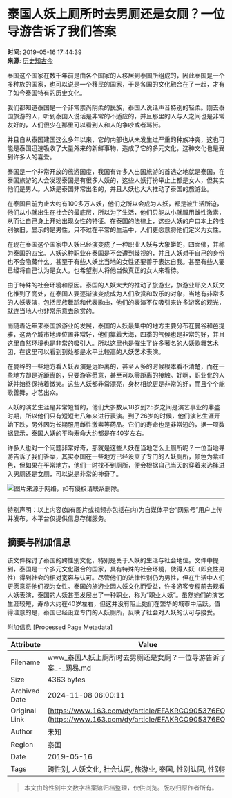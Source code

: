 # 泰国人妖上厕所时去男厕还是女厕？一位导游告诉了我们答案

**时间**: 2019-05-16 17:44:39  
**来源**: [历史知古今](https://www.163.com/dy/media/T1545550750533.html)  

泰国这个国家在数千年前是由各个国家的人移居到泰国所组成的，因此泰国是一个多种族的国家，也可以说是一个移民的国家，于是各国的文化融合在了一起，才有了如今泰国特有的历史文化。

我们都知道泰国是一个非常崇尚阴柔的民族，泰国人说话声音特别的轻柔。刚去泰国旅游的人，听到泰国人说话是非常的不适应的，并且那里的人与人之间也是非常友好的，人们很少在那里可以看到人和人的争吵或者骂街。

并且自从泰国建国这么多年以来，它的内部也从未发生过严重的种族冲突，这也可能是泰国迅速吸收了大量外来的新鲜事物，造成了它的多元文化，这种文化也是受到许多人的喜爱。

泰国是一个非常开放的旅游国度，我国有许多人出国旅游的首选之地就是泰国，在泰国旅游的人会发现泰国是有很多人妖的，这些人妖打扮举止上都是女人，但其实他们是男人。人妖是泰国非常出名的，并且人妖也大大推动了泰国的旅游业。

在泰国目前为止大约有100多万人妖，他们之所以会成为人妖，都是被生活所迫，他们从小就出生在社会的最底层，所以为了生活，他们只能从小就服用雌性激素，从而让自己身上开始出现女性的特征。在泰国的法律上，这些人妖的户口本上的性别依旧，显示的是男性，只不过在平常的生活中，人们更愿意将他们定义为女性。

在现在泰国这个国家中人妖已经演变成了一种职业人妖与大象蟒蛇，四面佛，并称为泰国的四宝。人妖这种职业在泰国是不会遭到歧视的，并且人妖对于自己的身份也不会隐藏什么。甚至于有些人妖比当地的女性还要善于表达自我。甚至有些人要已经将自己认为是女人，也希望别人将他当做真正的女人来看待。

由于特殊的社会环境和原因。泰国的人妖大大的推动了旅游业，旅游业耶交人妖文化推到了高处，在泰国人要逐渐演变成成为人们欣赏和取乐的对象，当地有非常多的人妖表演，包括民族舞蹈和代表歌曲，他们的表演不仅吸引来许多游客的观光，就连当地人也非常乐意去欣赏的。

而随着近年来泰国旅游业的发展，泰国的人妖最集中的地方主要分布在曼谷和芭提雅，这两个城市地理位置非常好，他们靠着大海，四季的气候也是非常的好，并且这里自然环境也是非常的吸引人。所以这里也是催生了许多著名的人妖歌舞艺术团，在这里可以看到到处都是水平比较高的人妖艺术表演。

在曼谷的一些地方看人妖表演是远距离的，甚至人多的时候根本看不清楚，而在一些地方却是近距离的，只要游客愿意，甚至可以零距离的接触。好啊，职业化的人妖并始终保持着微笑。这些人妖都非常漂亮，身材相貌更是非常的好，而且个个能歌善舞，才艺出众。

人妖的演艺生涯是非常短暂的，他们大多数从18岁到25岁之间是演艺事业的鼎盛时期，所以他们只有短短七八年来进行表演。到了26岁的时候，他们演艺生涯开始下跌，另外因为长期服用雌性激素等药品。它们的寿命也是非常短的，据一项数据显示，泰国人妖的平均寿命大约都是在40岁左右。

许多人也对一个问题非常好奇，那就是这些人妖在当地怎么上厕所呢？一位当地导游告诉了我们答案，其实泰国在一些地方已经设立了专门的人妖厕所，颜色为紫红色，但如果在平常地方，他们一时找不到厕所，便会根据自己当天的穿着来选择进入男厕还是女厕，可以说是非常的神奇了。

![图片来源于网络，如有侵权请联系删除。](http://cms-bucket.nosdn.127.net/97bca0242cd34d5f87175b90dabeee8520161223112205.jpg)

---

特别声明：以上内容(如有图片或视频亦包括在内)为自媒体平台“网易号”用户上传并发布，本平台仅提供信息存储服务。

## 摘要与附加信息

<!-- tcd_abstract -->
该文件探讨了泰国的跨性别文化，特别是关于人妖的生活与社会地位。文件中提到，泰国是一个多元文化融合的国家，具有特殊的社会环境，使得人妖（即变性男性）得到社会的相对宽容与认可。尽管他们的法律性别仍为男性，但在生活中人们更愿意将他们视为女性。泰国的旅游业因人妖文化而受益，许多游客专程前去观看人妖表演，泰国的人妖甚至发展出了一种职业，称为“职业人妖”。虽然她们的演艺生涯较短，寿命大约在40岁左右，但这并没有阻止她们在繁华的城市中活跃。值得注意的是，泰国已经设立专门的人妖厕所，反映了社会对人妖的认可与接受。
<!-- tcd_abstract_end -->

附加信息 [Processed Page Metadata]

| Attribute       | Value                                  |
|-----------------|----------------------------------------|
| Filename        | www_泰国人妖上厕所时去男厕还是女厕？一位导游告诉了我们答案_-_网易.md                             |
| Size            | 4363 bytes                           |
| Archived Date   | 2024-11-08 06:00:11                             |
| Original Link   | [https://www.163.com/dy/article/EFAKRCO905376EO1.html](https://www.163.com/dy/article/EFAKRCO905376EO1.html)                       |
| Author          | 未知                               |
| Region          | 泰国                               |
| Date            | 2019-05-16                                 |
| Tags            | 跨性别, 人妖文化, 社会认同, 旅游业, 泰国, 性别认同, 性别表现                                 |
>
> 本文由跨性别中文数字档案馆归档整理，仅供浏览。版权归原作者所有。
>